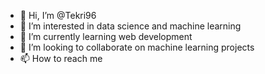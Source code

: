- 👋 Hi, I’m @Tekri96
- 👀 I’m interested in data science and machine learning
- 🌱 I’m currently learning web development
- 💞️ I’m looking to collaborate on machine learning projects
- 📫 How to reach me 

<!---
Tekri96/Tekri96 is a ✨ special ✨ repository because its `README.md` (this file) appears on your GitHub profile.
You can click the Preview link to take a look at your changes.
--->
